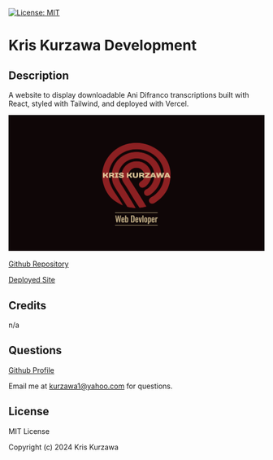 [![License: MIT](https://img.shields.io/badge/License-MIT-yellow.svg)](https://opensource.org/licenses/MIT)
# Kris Kurzawa Development

## Description
A website to display downloadable Ani Difranco transcriptions built with React, styled with Tailwind, and deployed with Vercel.

![screenshot](https://github.com/KKurzawa/kris-dev-portfolio/blob/main/public/Screenshot5.png)

[Github Repository](https://github.com/KKurzawa/Ani-Difranco-Transcriptions)

[Deployed Site](https://anidifrancotranscriptions.vercel.app/)

## Credits

n/a

## Questions

[Github Profile](https://github.com/KKurzawa)

Email me at kurzawa1@yahoo.com for questions.

## License

MIT License

Copyright (c) 2024 Kris Kurzawa
